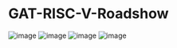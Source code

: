 # GAT-RISC-V-Roadshow
![image](https://github.com/user-attachments/assets/89a9f1f9-2c23-4e60-8b55-029973a8ca7c)
![image](https://github.com/user-attachments/assets/67d454b7-b624-46a9-8fe4-9d6a46801139)
![image](https://github.com/user-attachments/assets/6f8fee58-fc26-4965-accf-965fd24dbafc)
![image](https://github.com/user-attachments/assets/2e7fe828-d643-4fad-8d4e-3a9213ff6eb7)


